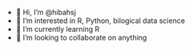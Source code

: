 - 👋 Hi, I’m @hibahsj
- 👀 I’m interested in R, Python, bilogical data science 
- 🌱 I’m currently learning R 
- 💞️ I’m looking to collaborate on anything 

<!---
hibahsj/hibahsj is a ✨ special ✨ repository because its `README.md` (this file) appears on your GitHub profile.
You can click the Preview link to take a look at your changes.
--->
